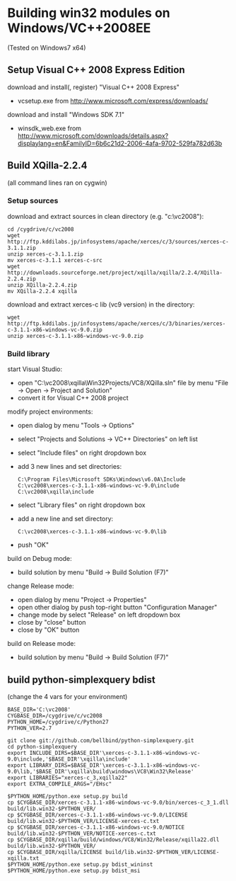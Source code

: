 # Building win32 modules on Windows/VC++2008EE

(Tested on Windows7 x64)

## Setup Visual C++ 2008 Express Edition

download and install(, register) "Visual C++ 2008 Express"

- vcsetup.exe from http://www.microsoft.com/express/downloads/

download and install "Windows SDK 7.1"

- winsdk_web.exe from http://www.microsoft.com/downloads/details.aspx?displaylang=en&FamilyID=6b6c21d2-2006-4afa-9702-529fa782d63b

## Build XQilla-2.2.4

(all command lines ran on cygwin)

### Setup sources

download and extract sources in clean directory (e.g. "c:\vc2008"):

    cd /cygdrive/c/vc2008
    wget http://ftp.kddilabs.jp/infosystems/apache/xerces/c/3/sources/xerces-c-3.1.1.zip
    unzip xerces-c-3.1.1.zip
    mv xerces-c-3.1.1 xerces-c-src
    wget http://downloads.sourceforge.net/project/xqilla/xqilla/2.2.4/XQilla-2.2.4.zip
    unzip XQilla-2.2.4.zip
    mv XQilla-2.2.4 xqilla

download and extract xerces-c lib (vc9 version) in the directory:

    wget http://ftp.kddilabs.jp/infosystems/apache/xerces/c/3/binaries/xerces-c-3.1.1-x86-windows-vc-9.0.zip
    unzip xerces-c-3.1.1-x86-windows-vc-9.0.zip

### Build library

start Visual Studio:

- open "C:\vc2008\xqilla\Win32Projects/VC8/XQilla.sln" file by menu "File -> Open -> Project and Solution"
- convert it for Visual C++ 2008 project

modify project environments:

- open dialog by menu "Tools -> Options"
- select "Projects and Solutions -> VC++ Directories" on left list
- select "Include files" on right dropdown box
- add 3 new lines and set directories:

      C:\Program Files\Microsoft SDKs\Windows\v6.0A\Include
      C:\vc2008\xerces-c-3.1.1-x86-windows-vc-9.0\include
      C:\vc2008\xqilla\include

- select "Library files" on right dropdown box
- add a new line and set directory:

      C:\vc2008\xerces-c-3.1.1-x86-windows-vc-9.0\lib

- push "OK"

build on Debug mode:

- build solution by menu "Build -> Build Solution (F7)"

change Release mode:

- open dialog by menu "Project -> Properties"
- open other dialog by push top-right button "Configuration Manager"
- change mode by select "Release" on left dropdown box 
- close by "close" button
- close by "OK" button

build on Release mode:

- build solution by menu "Build -> Build Solution (F7)"

## build python-simplexquery bdist

(change the 4 vars for your environment)

    BASE_DIR='C:\vc2008'
    CYGBASE_DIR=/cygdrive/c/vc2008
    PYTHON_HOME=/cygdrive/c/Python27
    PYTHON_VER=2.7
    
    git clone git://github.com/bellbind/python-simplexquery.git
    cd python-simplexquery
    export INCLUDE_DIRS=$BASE_DIR'\xerces-c-3.1.1-x86-windows-vc-9.0\include,'$BASE_DIR'\xqilla\include'
    export LIBRARY_DIRS=$BASE_DIR'\xerces-c-3.1.1-x86-windows-vc-9.0\lib,'$BASE_DIR'\xqilla\build\windows\VC8\Win32\Release'
    export LIBRARIES="xerces-c_3,xqilla22"
    export EXTRA_COMPILE_ARGS="/EHsc"
    
    $PYTHON_HOME/python.exe setup.py build
    cp $CYGBASE_DIR/xerces-c-3.1.1-x86-windows-vc-9.0/bin/xerces-c_3_1.dll build/lib.win32-$PYTHON_VER/
    cp $CYGBASE_DIR/xerces-c-3.1.1-x86-windows-vc-9.0/LICENSE build/lib.win32-$PYTHON_VER/LICENSE-xerces-c.txt
    cp $CYGBASE_DIR/xerces-c-3.1.1-x86-windows-vc-9.0/NOTICE build/lib.win32-$PYTHON_VER/NOTICE-xerces-c.txt
    cp $CYGBASE_DIR/xqilla/build/windows/VC8/Win32/Release/xqilla22.dll build/lib.win32-$PYTHON_VER/
    cp $CYGBASE_DIR/xqilla/LICENSE build/lib.win32-$PYTHON_VER/LICENSE-xqilla.txt
    $PYTHON_HOME/python.exe setup.py bdist_wininst
    $PYTHON_HOME/python.exe setup.py bdist_msi

